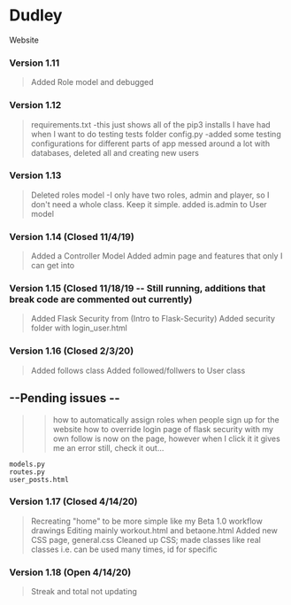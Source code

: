 # Dudley
Website

### Version 1.11
>Added Role model and debugged

### Version 1.12 
>requirements.txt
	-this just shows all of the pip3 installs I have had when I want to do testing
>tests folder
>config.py
	-added some testing configurations for different parts of app
>messed around a lot with databases, deleted all and creating new users

### Version 1.13 
>Deleted roles model
	-I only have two roles, admin and player, so I don't need a whole class. Keep it simple.
>added is.admin to User model

### Version 1.14 (Closed 11/4/19)
>Added a Controller Model
>Added admin page and features that only I can get into

### Version 1.15 (Closed 11/18/19 -- Still running, additions that break code are commented out currently)
>Added Flask Security from (Intro to Flask-Security)
>Added security folder with login_user.html


### Version 1.16 (Closed 2/3/20) ###
>Added follows class
>Added followed/follwers to User class


## --Pending issues -- ##
>>how to automatically assign roles when people sign up for the website
>>how to override login page of flask security with my own
>>follow is now on the page, however when I click it it gives me an error still, check it out...

    models.py
    routes.py
    user_posts.html

### Version 1.17 (Closed 4/14/20)
>Recreating "home" to be more simple like my Beta 1.0 workflow drawings
>Editing mainly workout.html and betaone.html
>Added new CSS page, general.css 
>Cleaned up CSS; made classes like real classes i.e. can be used many times, id for specific

### Version 1.18 (Open 4/14/20)
>Streak and total not updating
>

<!--- {% if user != current_user %}
        {% if not current_user.is_following(user) %}
        <a href="{{ url_for('.follow', username=user.username) }}"
            class="btn btn-default">Follow</a>
        {% else %}
        <a href="{{ url_for('.unfollow', username=user.username) }}"
            class="btn btn-default">Unfollow</a>
        {% endif %}
    {% endif %}
    <a href="{{ url_for('.followers', username=user.username) }}">
        Followers: <span class="badge">{{ user.followers.count() }}</span>
    </a>
    <a href="{{ url_for('.followed_by', username=user.username) }}">
        Following: <span class="badge">{{ user.followed.count() }}</span>
    </a>
    {% if current_user.is_authenticated and user != current_user and user.is_following(current_user) %}
        <span class="label label-default">Follows you</span>
    {% endif %}

    --->